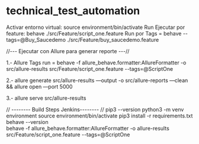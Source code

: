 # technical_test_automation

Activar entorno virtual: source environment/bin/activate
Run Ejecutar por feature: behave ./src/Feature/script_one.feature 
Run por Tags = behave --tags=@Buy_Saucedemo ./src/Feature/buy_saucedemo.feature

//--- Ejecutar con Allure para generar reporte ---//

1.- Allure Tags run = behave -f allure_behave.formatter:AllureFormatter -o src/allure-results src/Feature/script_one.feature --tags=@ScriptOne

2.- allure generate src/allure-results —output -o src/allure-reports —clean && allure open —port 5000

3.- allure serve src/allure-results



// -------- Build Steps Jenkins-------- //
pip3 --version
python3 -m venv environment
source environment/bin/activate
pip3 install -r requirements.txt
behave --version    
behave -f allure_behave.formatter:AllureFormatter -o allure-results src/Feature/script_one.feature --tags=@ScriptOne